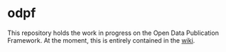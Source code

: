 # odpf

This repository holds the work in progress on the Open Data Publication Framework.
At the moment, this is entirely contained in the [wiki][WIKI].

[WIKI]: https://github.com/dringtech/odpf/wiki

